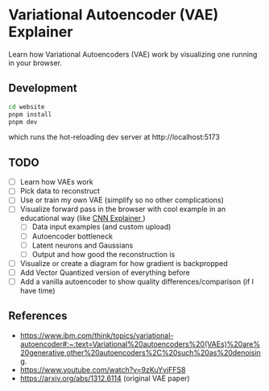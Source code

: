 # Variational Autoencoder (VAE) Explainer

Learn how Variational Autoencoders (VAE) work by visualizing one running in your browser.

## Development

```bash
cd website
pnpm install
pnpm dev
```
which runs the hot-reloading dev server at http://localhost:5173

## TODO

- [ ] Learn how VAEs work
- [ ] Pick data to reconstruct
- [ ] Use or train my own VAE (simplify so no other complications)
- [ ] Visualize forward pass in the browser with cool example in an educational way (like [ CNN Explainer ](https://poloclub.github.io/cnn-explainer/))
	- [ ] Data input examples (and custom upload)
	- [ ] Autoencoder bottleneck
	- [ ] Latent neurons and Gaussians
	- [ ] Output and how good the reconstruction is
- [ ] Visualize or create a diagram for how gradient is backpropped  
- [ ] Add Vector Quantized version of everything before
- [ ] Add a vanilla autoencoder to show quality differences/comparison (if I have time)

## References

- https://www.ibm.com/think/topics/variational-autoencoder#:~:text=Variational%20autoencoders%20(VAEs)%20are%20generative,other%20autoencoders%2C%20such%20as%20denoising.
- https://www.youtube.com/watch?v=9zKuYvjFFS8
- https://arxiv.org/abs/1312.6114 (original VAE paper)